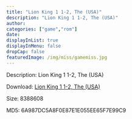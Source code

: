 ```yaml
---
title: "Lion King 1 1-2, The (USA)"
description: "Lion King 1 1-2, The (USA)"
author: 
categories: ["game","rom"]
date: 
displayInList: true
displayInMenu: false
dropCap: false
featuredImage: /img/miss/gamemiss.jpg
---
```


Description: Lion King 1 1-2, The (USA)

Download: <a style="text-decoration:underline;" href="https://mega.nz/#!eeZkgSgS!nZdSaZO5dUGLxPI_8FNosoK0BL7Xr0EymiAGOBht-fE" target = "_blank" rel = "nofollow" > Lion King 1 1-2, The (USA)</a>

Size: 8388608

MD5: 6A987DC5A8F0E87E1E055EE65F7E99C9

